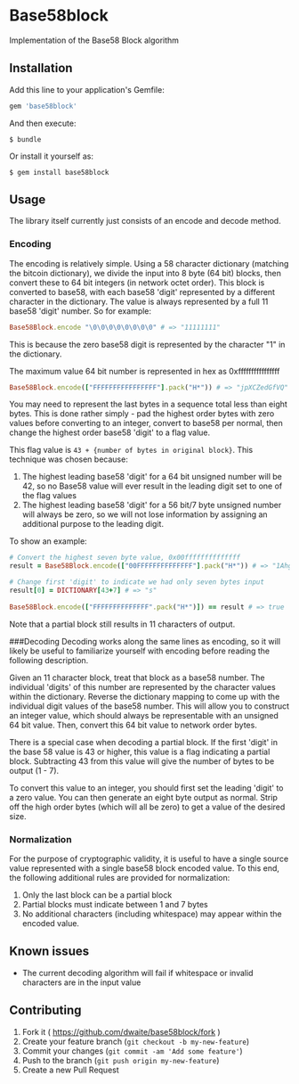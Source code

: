 # Base58block

Implementation of the Base58 Block algorithm

## Installation

Add this line to your application's Gemfile:

```ruby
gem 'base58block'
```

And then execute:

    $ bundle

Or install it yourself as:

    $ gem install base58block

## Usage

The library itself currently just consists of an encode and decode method.

### Encoding
The encoding is relatively simple. Using a 58 character dictionary
(matching the bitcoin dictionary), we divide the input into 8 byte (64 bit) 
blocks, then convert these to 64 bit integers (in network octet order). This 
block is converted to base58, with each base58 'digit' represented by a
different character in the dictionary. The value is always represented by a
full 11 base58 'digit' number. So for example:

```ruby
Base58Block.encode "\0\0\0\0\0\0\0\0" # => "11111111"
```
  
This is because the zero base58 digit is represented by the character "1" in
the dictionary.

The maximum value 64 bit number is represented in hex as 0xffffffffffffffff

```ruby
Base58Block.encode(["FFFFFFFFFFFFFFFF"].pack("H*")) # => "jpXCZedGfVQ"
```

You may need to represent the last bytes in a sequence total less than eight
bytes. This is done rather simply - pad the highest order bytes with zero values
before converting to an integer, convert to base58 per normal, then change the
highest order base58 'digit' to a flag value.

This flag value is `43 + {number of bytes in original block}`. This technique
was chosen because:
1. The highest leading base58 'digit' for a 64 bit unsigned number will be 42,
   so no Base58 value will ever result in the leading digit set to one of the
   flag values
2. The highest leading base58 'digit' for a 56 bit/7 byte unsigned number will
   always be zero, so we will not lose information by assigning an additional
   purpose to the leading digit.

To show an example:

```ruby
# Convert the highest seven byte value, 0x00ffffffffffffff
result = Base58Block.encode(["00FFFFFFFFFFFFFF"].pack("H*")) # => "1Ahg1opVcGW"

# Change first 'digit' to indicate we had only seven bytes input
result[0] = DICTIONARY[43+7] # => "s"
  
Base58Block.encode(["FFFFFFFFFFFFFF".pack("H*")]) == result # => true
```

Note that a partial block still results in 11 characters of output.

###Decoding
Decoding works along the same lines as encoding, so it will likely be useful to
familiarize yourself with encoding before reading the following description.

Given an 11 character block, treat that block as a base58 number. The
individual 'digits' of this number are represented by the character values
within the dictionary. Reverse the dictionary mapping to come up with the
individual digit values of the base58 number. This will allow you to construct
an integer value, which should always be representable with an unsigned 64 bit
value. Then, convert this 64 bit value to network order bytes.

There is a special case when decoding a partial block. If the first 'digit' in
the base 58 value is 43 or higher, this value is a flag indicating a partial
block. Subtracting 43 from this value will give the number of bytes to be output
(1 - 7). 

To convert this value to an integer, you should first set the leading 'digit' to
a zero value. You can then generate an eight byte output as normal. Strip off 
the high order bytes (which will all be zero) to get a value of the desired size.

### Normalization
For the purpose of cryptographic validity, it is useful to have a single source
value represented with a single base58 block encoded value. To this end, the
following additional rules are provided for normalization:

1. Only the last block can be a partial block
2. Partial blocks must indicate between 1 and 7 bytes
3. No additional characters (including whitespace) may appear within the encoded
   value.
   

## Known issues

- The current decoding algorithm will fail if whitespace or invalid characters
  are in the input value

## Contributing

1. Fork it ( https://github.com/dwaite/base58block/fork )
2. Create your feature branch (`git checkout -b my-new-feature`)
3. Commit your changes (`git commit -am 'Add some feature'`)
4. Push to the branch (`git push origin my-new-feature`)
5. Create a new Pull Request
